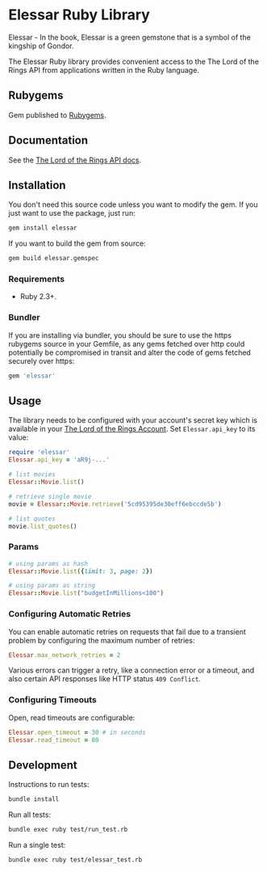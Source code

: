 # Elessar Ruby Library

Elessar - In the book, Elessar is a green gemstone that is a symbol of the kingship of Gondor.

The Elessar Ruby library provides convenient access to the The Lord of the Rings API from
applications written in the Ruby language.

## Rubygems

Gem published to [Rubygems](https://rubygems.org/gems/elessar).

## Documentation

See the [The Lord of the Rings API docs](https://the-one-api.dev/documentation).

## Installation

You don't need this source code unless you want to modify the gem. If you just
want to use the package, just run:

```sh
gem install elessar
```

If you want to build the gem from source:

```sh
gem build elessar.gemspec
```

### Requirements

- Ruby 2.3+.

### Bundler

If you are installing via bundler, you should be sure to use the https rubygems
source in your Gemfile, as any gems fetched over http could potentially be
compromised in transit and alter the code of gems fetched securely over https:

```ruby
gem 'elessar'
```

## Usage

The library needs to be configured with your account's secret key which is
available in your [The Lord of the Rings Account](https://the-one-api.dev/account). Set `Elessar.api_key` to its
value:

```ruby
require 'elessar'
Elessar.api_key = 'aR9j-...'

# list movies
Elessar::Movie.list()

# retrieve single movie
movie = Elessar::Movie.retrieve('5cd95395de30eff6ebccde5b')

# list quotes
movie.list_quotes()
```

### Params
```ruby
# using params as hash
Elessar::Movie.list({limit: 3, page: 2})

# using params as string
Elessar::Movie.list("budgetInMillions<100")
```


### Configuring Automatic Retries

You can enable automatic retries on requests that fail due to a transient
problem by configuring the maximum number of retries:

```ruby
Elessar.max_network_retries = 2
```

Various errors can trigger a retry, like a connection error or a timeout, and
also certain API responses like HTTP status `409 Conflict`.

### Configuring Timeouts

Open, read timeouts are configurable:

```ruby
Elessar.open_timeout = 30 # in seconds
Elessar.read_timeout = 80
```


## Development

Instructions to run tests:

```sh
bundle install
```

Run all tests:

```sh
bundle exec ruby test/run_test.rb
```

Run a single test:

```sh
bundle exec ruby test/elessar_test.rb
```